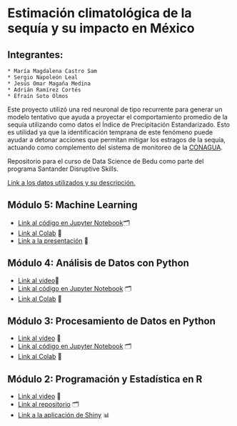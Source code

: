 # Estimación climatológica de la sequía y su impacto en México

## Integrantes:

    * María Magdalena Castro Sam
    * Sergio Napoleón Leal
    * Jesús Omar Magaña Medina
    * Adrián Ramírez Cortés
    * Efraín Soto Olmos
    
Este proyecto utilizó una red neuronal de tipo recurrente para generar un modelo tentativo que ayuda a proyectar el comportamiento promedio de la sequía utilizando como datos el Índice de Precipitación Estandarizado. Esto es utilidad ya que la identificación temprana de este fenómeno puede ayudar a detonar acciones que permitan mitigar los estragos de la sequía, actuando como complemento del sistema de monitoreo de la [CONAGUA](https://smn.conagua.gob.mx/es/climatologia/monitor-de-sequia/spi).

Repositorio para el curso de Data Science de Bedu  como parte del programa Santander Disruptive Skills.

[Link a los datos utilizados y su descripción.](https://github.com/maggiesam/BEDU-DataScience/tree/main/Datasets)
    
## Módulo 5: Machine Learning
* [Link al código en Jupyter Notebook](https://github.com/maggiesam/BEDU-DataScience/blob/main/Machine%20Learning/Equipo_4_Machine_Learning.ipynb)🗂
* [Link al Colab](https://colab.research.google.com/drive/1SvF4DL-IWhFCYzzA9B_MfVmodrT38rvh?usp=sharing#scrollTo=XmiL23YmN5Gq) 📑    
* [Link a la presentación](https://docs.google.com/presentation/d/1r-3NxgxFZ5xXC6nrOrELjvnYtgEuu8lwwEo0nbypcPo/edit?usp=sharing) :page_facing_up: 

## Módulo 4: Análisis de Datos con Python
* [Link al video](https://www.youtube.com/watch?v=_XpGtJhhqNU)🎦
* [Link al código en Jupyter Notebook](https://github.com/maggiesam/BEDU-DataScience/blob/main/Analisis%20de%20datos/Equipo_4_Analisis_de_datos_con_Python.ipynb) 🗂
* [Link al Colab](https://colab.research.google.com/drive/18bDcNANyzHrjMP1NHz46xHTj6WVP8AKN) 📑
    
## Módulo 3: Procesamiento de Datos en Python
* [Link al video](https://www.youtube.com/watch?v=kZyzIE8PqnA) 🎦
* [Link al código en Jupyter Notebook](https://github.com/maggiesam/BEDU-Santander-DataScience/tree/main/Procesamiento%20de%20datos) 🗂
* [Link al Colab](https://colab.research.google.com/drive/1pec6HI5K_kYnJajRxQepK6cfnJjQfiN_?usp=sharing#scrollTo=mxB2FJKWG650) 📑

  
## Módulo 2: Programación y Estadística en R
* [Link al video](https://www.youtube.com/watch?v=mOSzWZWkoHE&t=36s) 🎦
* [Link al repositorio](https://github.com/napoleonleal/R-BEDU-Project) 🗂
* [Link a la aplicación de Shiny](https://omar-magaa.shinyapps.io/Postwork8/) 📊

